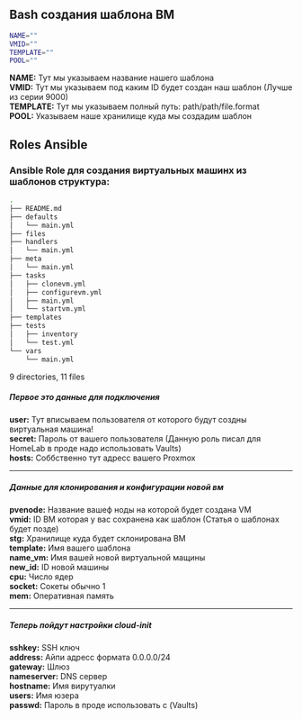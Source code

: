 ## Bash создания шаблона ВМ
```Bash
NAME=""
VMID=""
TEMPLATE=""
POOL=""
```
**NAME:** Тут мы указываем название нашего шаблона\
**VMID:** Тут мы указываем под каким ID будет создан наш шаблон (Лучше из серии 9000)\
**TEMPLATE:** Тут мы указываем полный путь: path/path/file.format\
**POOL:** Указываем наше хранилище куда мы создадим шаблон 
## Roles Ansible

### Ansible Role для создания виртуальных машинх из шаблонов структура:
```bash
.
├── README.md
├── defaults
│   └── main.yml
├── files
├── handlers
│   └── main.yml
├── meta
│   └── main.yml
├── tasks
│   ├── clonevm.yml
│   ├── configurevm.yml
│   ├── main.yml
│   └── startvm.yml
├── templates
├── tests
│   ├── inventory
│   └── test.yml
└── vars
    └── main.yml
```
9 directories, 11 files
##### Первое это данные для подключения
**user:** Тут вписываем пользователя от которого будут создны виртуальная машина!\
**secret:** Пароль от вашего пользователя (Данную роль писал для HomeLab в проде надо использовать Vaults)\
**hosts:** Соббственно тут адресс вашего Proxmox
***
##### Данные для клонирования и конфигурации новой вм
**pvenode:** Название вашеф ноды на которой будет создана VM\
**vmid:** ID ВМ которая у вас сохранена как шаблон (Статья о шаблонах будет позде)\
**stg:** Хранилище куда будет склонирована ВМ\
**template:** Имя вашего шаблона\
**name_vm:** Имя вашей новой виртуальной мащины\
**new_id:** ID новой машины\
**cpu:** Число ядер\
**socket:** Сокеты обычно 1\
**mem:** Оперативная память
***
##### Теперь пойдут настройки cloud-init
**sshkey:** SSH ключ\
**address:** Айпи адресс формата 0.0.0.0/24\
**gateway:** Шлюз\
**nameserver:** DNS сервер\
**hostname:** Имя вирутуалки\
**users:** Имя юзера\
**passwd:** Пароль в проде использовать с (Vaults)